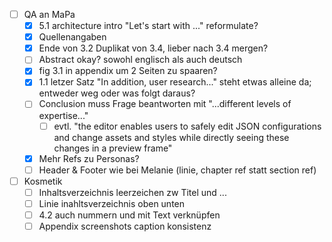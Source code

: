 
- [ ] QA an MaPa
	- [x] 5.1 architecture intro "Let's start with ..." reformulate?
	- [x] Quellenangaben
	- [x] Ende von 3.2 Duplikat von 3.4, lieber nach 3.4 mergen?
	- [ ] Abstract okay? sowohl englisch als auch deutsch
	- [x] fig 3.1 in appendix um 2 Seiten zu spaaren?
	- [x] 1.1 letzer Satz "In addition, user research..." steht etwas alleine da; entweder weg oder was folgt daraus?
	- [ ] Conclusion muss Frage beantworten mit "...different levels of expertise..." 
		- [ ] evtl. "the editor enables users to safely edit JSON configurations and change assets and styles while directly seeing these changes in a preview frame"
	- [x]  Mehr Refs zu Personas?
	- [ ] Header & Footer wie bei Melanie (linie, chapter ref statt section ref)
- [ ] Kosmetik
	- [ ] Inhaltsverzeichnis leerzeichen zw Titel und ...
	- [ ] Linie inahltsverzeichnis oben unten
	- [ ] 4.2 auch nummern und mit Text verknüpfen
	- [ ] Appendix screenshots caption konsistenz